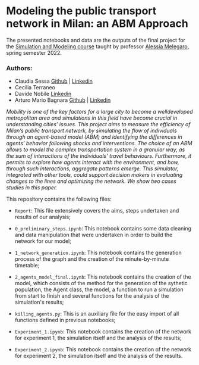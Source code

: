 # Modeling the public transport network in Milan: an ABM Approach

The presented notebooks and data are the outputs of the final project for the [Simulation and Modeling course](https://didattica.unibocconi.eu/ts/tsn_anteprima.php?cod_ins=20599&anno=2022&IdPag=6163) taught by professor [Alessia Melegaro](https://scholar.google.com/citations?user=K0yyigMAAAAJ&hl=it&oi=ao), spring semester 2022.

### Authors:
- Claudia Sessa [Github](https://github.com/sesclaud) | [Linkedin](https://www.linkedin.com/in/claudiasessa/)
- Cecilia Terraneo 
- Davide Nobile [Linkedin](https://www.linkedin.com/in/davide-nobile-0938301b1/)
- Arturo Mario Bagnara [Github](https://github.com/arturo-bagnara) | [Linkedin](https://www.linkedin.com/in/arturo-mario-bagnara/)

*Mobility is one of the key factors for a large city to become a welldeveloped metropolitan area and simulations in this field have become crucial in understanding cities’ issues. This project aims to measure the efficiency of Milan’s public transport network, by simulating the flow of individuals through an agent-based model (ABM) and identifying the differences in agents’ behavior following shocks and interventions. The choice of an ABM allows to model the complex transportation system in a granular way, as the sum of interactions of the individuals’ travel behaviours. Furthermore, it permits to explore how agents interact with the environment, and how, through such interactions, aggregate patterns emerge. This simulator, integrated with other tools, could support decision makers in evaluating changes to the lines and optimizing the network. We show two cases studies in this paper.*

This repository contains the following files:

- `Report`: This file extensively covers the aims, steps undertaken and results of our analysis;

- `0_preliminary_steps.ipynb`: This notebook contains some data cleaning and data manipulation that were undertaken in order to build the network for our model;

- `1_network_generation.ipynb`: This notebook contains the generation process of the graph and the creation of the minute-by-minute timetable;

- `2_agents_model_final.ipynb`: This notebook contains the creation of the model, which consists of the method for the generation of the sythetic population, the Agent class, the model, a function to run a simulation from start to finish and several functions for the analysis of the simulation's results;

- `killing_agents.py`: This is an auxiliary file for the easy import of all functions defined in previous notebooks;

- `Experiment_1.ipynb`: This notebook contains the creation of the network for experiment 1, the simulation itself and the analysis of the results;

- `Experiment_2.ipynb`: This notebook contains the creation of the network for experiment 2, the simulation itself and the analysis of the results.
